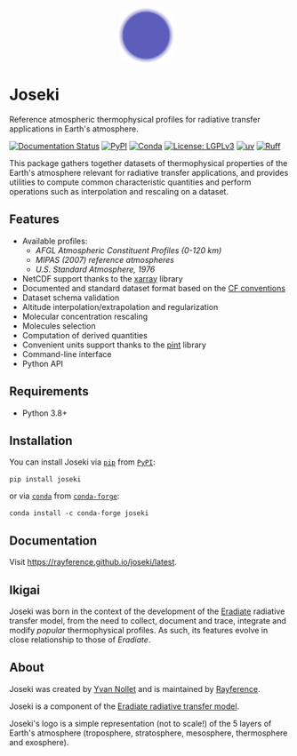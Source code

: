 <p align="center">
<img align="center" alt="Joseki logo" src="docs/assets/logo.svg"  width=100 style="margin-right: 10px; border-radius: 20%"/>
</p>

# Joseki

Reference atmospheric thermophysical profiles for radiative transfer
applications in Earth's atmosphere.

[![Documentation Status](https://readthedocs.org/projects/joseki/badge/?version=latest)](https://joseki.readthedocs.io/latest)
[![PyPI](https://img.shields.io/pypi/v/joseki)](https://pypi.python.org/pypi/joseki/)
[![Conda](https://img.shields.io/conda/vn/conda-forge/joseki)](https://anaconda.org/conda-forge/joseki)
[![License: LGPLv3](https://img.shields.io/badge/License-LGPLv3-yellow.svg)](https://opensource.org/license/lgpl-3-0/)
[![uv](https://img.shields.io/endpoint?url=https://raw.githubusercontent.com/astral-sh/uv/main/assets/badge/v0.json)](https://github.com/astral-sh/uv)
[![Ruff](https://img.shields.io/endpoint?url=https://raw.githubusercontent.com/astral-sh/ruff/main/assets/badge/v2.json)](https://github.com/astral-sh/ruff)

This package gathers together datasets of thermophysical properties of the
Earth's atmosphere relevant for radiative transfer applications, and provides
utilities to compute common characteristic quantities and perform operations
such as interpolation and rescaling on a dataset.

## Features

* Available profiles:
    * *AFGL Atmospheric Constituent Profiles (0-120 km)*
    * *MIPAS (2007) reference atmospheres*
    * *U.S. Standard Atmosphere, 1976*
* NetCDF support thanks to the [xarray](https://xarray.pydata.org) library
* Documented and standard dataset format based on the
  [CF conventions](https://cfconventions.org)
* Dataset schema validation
* Altitude interpolation/extrapolation and regularization
* Molecular concentration rescaling
* Molecules selection
* Computation of derived quantities
* Convenient units support thanks to the [pint](https://pint.readthedocs.io)
  library
* Command-line interface
* Python API

## Requirements

* Python 3.8+

## Installation

You can install Joseki via [`pip`](https://pip.pypa.io/en/stable/) from
[`PyPI`](https://pypi.org/):

```shell
pip install joseki
```

or via [`conda`](https://docs.conda.io) from
[`conda-forge`](https://conda-forge.org):

```shell
conda install -c conda-forge joseki
```

## Documentation

Visit https://rayference.github.io/joseki/latest.

## Ikigai

Joseki was born in the context of the development of the
[Eradiate](https://github.com/eradiate/eradiate) radiative transfer model, from
the need to collect, document and trace, integrate and modify *popular*
thermophysical profiles.
As such, its features evolve in close relationship to those of *Eradiate*.

## About

Joseki was created by [Yvan Nollet](https://github.com/nollety) and is
maintained by [Rayference](https://www.rayference.eu).

Joseki is a component of
the [Eradiate radiative transfer model](https://www.eradiate.eu/site/).

Joseki's logo is a simple representation (not to scale!) of the 5 layers of
Earth's atmosphere (troposphere, stratosphere, mesosphere, thermosphere and
exosphere).

